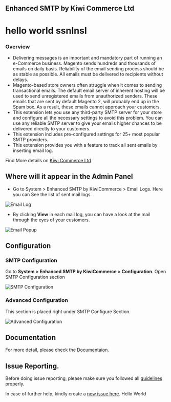 ## Enhanced SMTP by Kiwi Commerce Ltd
# hello world ssnlnsl
### Overview
- Delivering messages is an important and mandatory part of running an e-Commerce business. Magento sends hundreds and thousands of emails on daily basis. Reliability of the email sending process should be as stable as possible. All emails must be delivered to recipients without delays.
- Magento-based store owners often struggle when it comes to sending transactional emails. The default email server of inherent hosting will be used to send unregistered emails from unauthorized senders. These emails that are sent by default Magento 2, will probably end up in the Spam box. As a result, these emails cannot approach your customers.
- This extension lets you use any third-party SMTP server for your store and configure all the necessary settings to avoid this problem. You can use any reliable SMTP server to give your emails higher chances to be delivered directly to your customers.
- This extension includes pre-configured settings for 25+ most popular SMTP providers.
- This extension provides you with a feature to track all sent emails by inserting email log.

Find More details on <a href="https://kiwicommerce.co.uk/extensions/magento2-enhanced-smtp/" target="_blank">Kiwi Commerce Ltd</a>

## Where will it appear in the Admin Panel

- Go to System > Enhanced SMTP by KiwiCommerce > Email Logs. Here you can See the list of sent mail logs.

![Email Log](https://kiwicommerce.co.uk/docs/img/enhanced_smtp/email_log.png)

- By clicking **View** in each mail log, you can have a look at the mail through the eyes of your customers.

![Email Popup](https://kiwicommerce.co.uk/docs/img/enhanced_smtp/email_popup.png)


## Configuration

### SMTP Configuration
Go to **System > Enhanced SMTP by KiwiCommerce > Configuration**. Open SMTP Configuration section

![SMTP Configuration](https://kiwicommerce.co.uk/docs/img/enhanced_smtp/smtp-configuration-section.png)

### Advanced Configuration
This section is placed right under SMTP Configure Section.

![Advanced Configuration](https://kiwicommerce.co.uk/docs/img/enhanced_smtp/advanced-configuration-section.png)

## Documentation

For more detail, please check the <a href="https://kiwicommerce.co.uk/docs/enhanced_smtp/" target="_blank">Documentaion</a>.

## Issue Reporting.

Before doing issue reporting, please make sure you followed all <a href="https://kiwicommerce.co.uk/docs/issue_reporting_guidelines/" target="_blank">guidelines</a> properly.

In case of further help, kindly create a <a href="https://github.com/kiwicommerce/magento2-enhanced-smtp/issues" target="_blank">new issue here</a>.
Hello World
